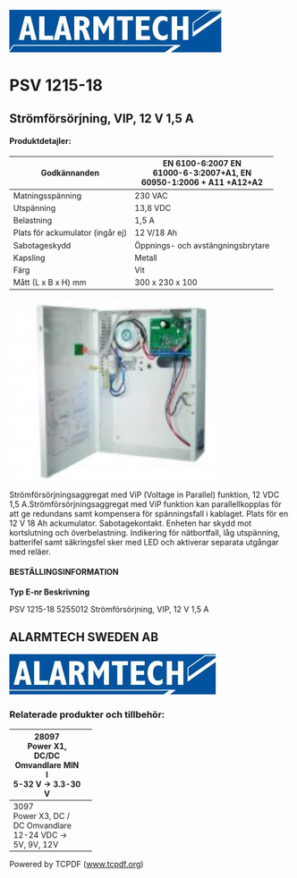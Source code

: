 ![](images/_page_0_Picture_1.jpeg)

# PSV 1215-18

## Strömförsörjning, VIP, 12 V 1,5 A

#### **Produktdetajler:**

| Godkännanden                     | EN 6100-6:2007 EN<br>61000-6-3:2007+A1, EN<br>60950-1:2006 + A11 +A12+A2 |
|----------------------------------|--------------------------------------------------------------------------|
| Matningsspänning                 | 230 VAC                                                                  |
| Utspänning                       | 13,8 VDC                                                                 |
| Belastning                       | 1,5 A                                                                    |
| Plats för ackumulator (ingår ej) | 12 V/18 Ah                                                               |
| Sabotageskydd                    | Öppnings- och avstängningsbrytare                                        |
| Kapsling                         | Metall                                                                   |
| Färg                             | Vit                                                                      |
| Mått (L x B x H) mm              | 300 x 230 x 100                                                          |

![](images/_page_0_Picture_6.jpeg)

Strömförsörjningsaggregat med ViP (Voltage in Parallel) funktion, 12 VDC 1,5 A.Strömförsörjningsaggregat med ViP funktion kan parallellkopplas för att ge redundans samt kompensera för spänningsfall i kablaget. Plats för en 12 V 18 Ah ackumulator. Sabotagekontakt. Enheten har skydd mot kortslutning och överbelastning. Indikering för nätbortfall, låg utspänning, batterifel samt säkringsfel sker med LED och aktiverar separata utgångar med reläer.

#### **BESTÄLLINGSINFORMATION**

**Typ E-nr Beskrivning**

PSV 1215-18 5255012 Strömförsörjning, VIP, 12 V 1,5 A

## **ALARMTECH SWEDEN AB**

![](images/_page_1_Picture_1.jpeg)

### **Relaterade produkter och tillbehör:**

| 28097<br>Power X1,<br>DC/DC<br>Omvandlare MIN<br>I<br>5-32 V -> 3.3-30<br>V |  |
|-----------------------------------------------------------------------------|--|
| 3097<br>Power X3, DC /<br>DC Omvandlare<br>12-24 VDC -><br>5V, 9V, 12V      |  |

Powered by TCPDF (www.tcpdf.org)